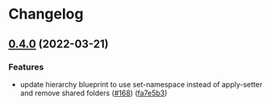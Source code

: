 # Changelog

## [0.4.0](https://github.com/GoogleCloudPlatform/blueprints/compare/hierarchy-blueprint-v0.3.0...hierarchy-blueprint-v0.4.0) (2022-03-21)


### Features

* update hierarchy blueprint to use set-namespace instead of apply-setter and remove shared folders ([#168](https://github.com/GoogleCloudPlatform/blueprints/issues/168)) ([fa7e5b3](https://github.com/GoogleCloudPlatform/blueprints/commit/fa7e5b390afec2d619c9d94fb74397f924a428ce))
